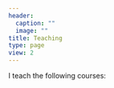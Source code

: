 ```yaml
---
header:
  caption: ""
  image: ""
title: Teaching
type: page
view: 2
---
```


I teach the following courses:
